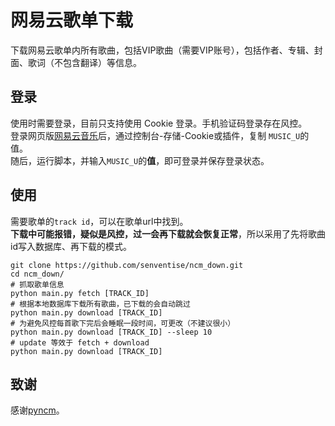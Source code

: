 # 网易云歌单下载
下载网易云歌单内所有歌曲，包括VIP歌曲（需要VIP账号），包括作者、专辑、封面、歌词（不包含翻译）等信息。

## 登录
使用时需要登录，目前只支持使用 Cookie 登录。手机验证码登录存在风控。  
登录网页版[网易云音乐](https://music.163.com/)后，通过控制台-存储-Cookie或插件，复制 `MUSIC_U`的值。  
随后，运行脚本，并输入`MUSIC_U`的**值**，即可登录并保存登录状态。

## 使用
需要歌单的`track id`，可以在歌单url中找到。  
**下载中可能报错，疑似是风控，过一会再下载就会恢复正常**，所以采用了先将歌曲id写入数据库、再下载的模式。
```shell
git clone https://github.com/senventise/ncm_down.git
cd ncm_down/
# 抓取歌单信息
python main.py fetch [TRACK_ID]
# 根据本地数据库下载所有歌曲，已下载的会自动跳过
python main.py download [TRACK_ID]
# 为避免风控每首歌下完后会睡眠一段时间，可更改（不建议很小）
python main.py download [TRACK_ID] --sleep 10
# update 等效于 fetch + download
python main.py download [TRACK_ID]
```

## 致谢
感谢[pyncm](https://github.com/mos9527/pyncm)。